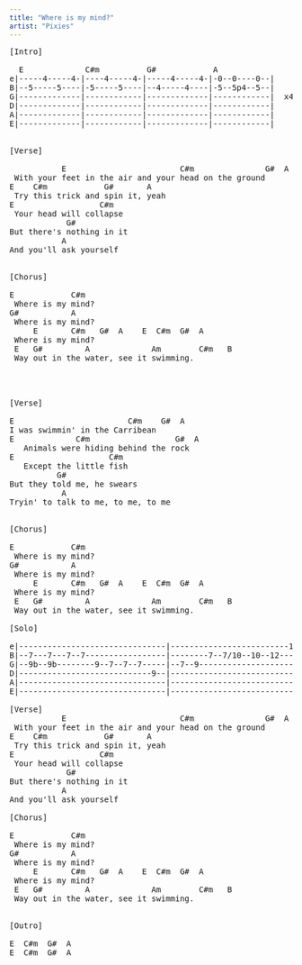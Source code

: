 ```yaml
---
title: "Where is my mind?"
artist: "Pixies"
---
```

<pre>
[Intro]

  E             C#m          G#            A      
e|-----4-----4-|----4-----4-|-----4-----4-|-0--0----0--|
B|--5-----5----|-5-----5----|--4-----4----|-5--5p4--5--|
G|-------------|------------|-------------|------------|  x4
D|-------------|------------|-------------|------------|
A|-------------|------------|-------------|------------|
E|-------------|------------|-------------|------------|


[Verse]

           E                        C#m               G#  A
 With your feet in the air and your head on the ground
E    C#m            G#       A         
 Try this trick and spin it, yeah
E                  C#m
 Your head will collapse
            G#
But there's nothing in it
           A
And you'll ask yourself


[Chorus]

E            C#m
 Where is my mind?
G#           A
 Where is my mind?  
     E       C#m   G#  A    E  C#m  G#  A      
 Where is my mind?
 E   G#         A             Am        C#m   B
 Way out in the water, see it swimming.




[Verse]

E                        C#m    G#  A
I was swimmin' in the Carribean
E             C#m                  G#  A
   Animals were hiding behind the rock
E                    C#m                  
   Except the little fish
          G#
But they told me, he swears
           A
Tryin' to talk to me, to me, to me


[Chorus]

E            C#m
 Where is my mind?
G#           A
 Where is my mind?  
     E       C#m   G#  A    E  C#m  G#  A      
 Where is my mind?
 E   G#         A             Am        C#m   B
 Way out in the water, see it swimming.

[Solo]

e|-------------------------------|-------------------------10--12--14b-|
B|--7---7---7--7-----------------|--------7--7/10--10--12--------------|
G|--9b--9b--------9--7--7--7-----|--7--9-------------------------------|
D|----------------------------9--|-------------------------------------|
A|-------------------------------|-------------------------------------|
E|-------------------------------|-------------------------------------|

[Verse]
           E                        C#m               G#  A
 With your feet in the air and your head on the ground
E    C#m            G#       A         
 Try this trick and spin it, yeah
E                  C#m
 Your head will collapse
            G#
But there's nothing in it
           A
And you'll ask yourself

[Chorus]

E            C#m
 Where is my mind?
G#           A
 Where is my mind?  
     E       C#m   G#  A    E  C#m  G#  A      
 Where is my mind?
 E   G#         A             Am        C#m   B
 Way out in the water, see it swimming.


[Outro]

E  C#m  G#  A   
E  C#m  G#  A   

</pre>
